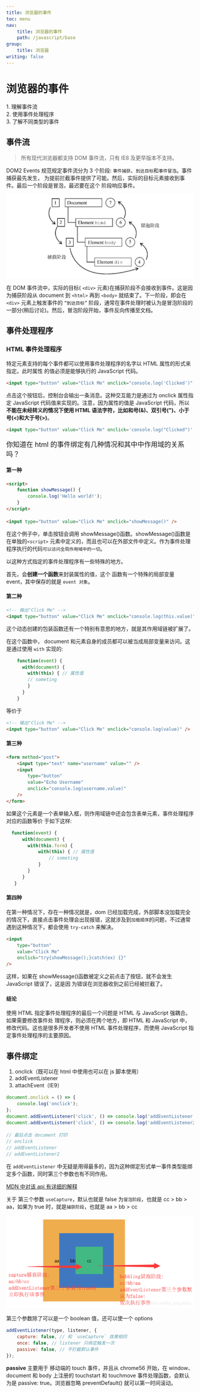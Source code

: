 ```yaml
---
title: 浏览器的事件
toc: menu
nav:
    title: 浏览器的事件
    path: /javascript/base
group:
    title: 浏览器
writing: false
---
```


# 浏览器的事件

<Alert type="info">
<div>1. 理解事件流</div>
<div>2. 使用事件处理程序</div>
<div>3. 了解不同类型的事件</div>
</Alert>

## 事件流

> 所有现代浏览器都支持 DOM 事件流，只有 IE8 及更早版本不支持。

DOM2 Events 规范规定事件流分为 3 个阶段: `事件捕获`、`到达目标`和`事件冒泡`。事件捕获最先发生， 为提前拦截事件提供了可能。然后，实际的目标元素接收到事件。最后一个阶段是冒泡，最迟要在这个 阶段响应事件。

<img src="./imgs/shijianliu.jpg"/>

在 DOM 事件流中，实际的目标( `<div>` 元素)在捕获阶段不会接收到事件。这是因为捕获阶段从 document 到 `<html>` 再到 `<body>` 就结束了。下一阶段，即会在 `<div>` 元素上触发事件的 `“到达目标”` 阶段，通常在事件处理时被认为是冒泡阶段的一部分(稍后讨论)。然后，冒泡阶段开始，事件反向传播至文档。

## 事件处理程序

### HTML 事件处理程序

特定元素支持的每个事件都可以使用事件处理程序的名字以 HTML 属性的形式来指定。此时属性 的值必须是能够执行的 JavaScript 代码。

```html
<input type="button" value="Click Me" onclick="console.log('Clicked')" />
```

点击这个按钮后，控制台会输出一条消息。这种交互能力是通过为 onclick 属性指定 JavaScript 代码值来实现的。注意，因为属性的值是 JavaScript 代码，所以**不能在未经转义的情况下使用 HTML 语法字符，比如和号(&)、双引号(")、小于号(<)和大于号(>)**。

```html
<input type="button" value="Click Me" onclick='console.log("Clicked")' />
```

<Alert type="info">
<p style="font-size:18px">你知道在 html 的事件绑定有几种情况和其中中作用域的关系吗？</p>
</Alert>

<h4>第一种</h4>

```html
<script>
    function showMessage() {
        console.log('Hello world!');
    }
</script>

<input type="button" value="Click Me" onclick="showMessage()" />
```

在这个例子中，单击按钮会调用 showMessage()函数。showMessage()函数是在单独的`<script>` 元素中定义的，而且也可以在外部文件中定义。作为事件处理程序执行的代码`可以访问全局作用域中的一切`。

以这种方式指定的事件处理程序有一些特殊的地方。

首先，会**创建一个函数**来封装属性的值，这个 函数有一个特殊的局部变量 event，其中保存的就是 `event 对象`。

<h4>第二种</h4>

```html
<!-- 输出"Click Me" -->
<input type="button" value="Click Me" onclick="console.log(this.value)" />
```

这个动态创建的包装函数还有一个特别有意思的地方，就是其作用域链被扩展了。

在这个函数中， document 和元素自身的成员都可以被当成局部变量来访问。这是通过使用 `with` 实现的:

```js
    function(event) {
      with(document) {
        with(this) { // 属性值
        // someting
        }
      }
    }
```

等价于

```html
<!-- 输出"Click Me" -->
<input type="button" value="Click Me" onclick="console.log(value)" />
```

<h4>第三种</h4>

```html
<form method="post">
    <input type="text" name="username" value="" />
    <input
        type="button"
        value="Echo Username"
        onclick="console.log(username.value)"
    />
</form>
```

如果这个元素是一个表单输入框，则作用域链中还会包含表单元素，事件处理程序对应的函数等价 于如下这样:

```js
  function(event) {
      with(document) {
        with(this.form) {
            with(this) { // 属性值
                // someting
            }
        }
      }
   }
```

<h4>第四种</h4>

在第一种情况下，存在一种情况就是，dom 已经加载完成，外部脚本没加载完全的情况下，直接点击事件处理会出现报错，这就涉及到`加载顺序`的问题，不过通常遇到这种情况下，都会使用 `try-catch` 来解决。

```html
<input
    type="button"
    value="Click Me"
    onclick="try{showMessage();}catch(ex) {}"
/>
```

这样，如果在 showMessage()函数被定义之前点击了按钮，就不会发生 JavaScript 错误了，这是因 为错误在浏览器收到之前已经被拦截了。

<h4>结论</h4>
使用 HTML 指定事件处理程序的最后一个问题是 HTML 与 JavaScript 强耦合。如果需要修改事件处 理程序，则必须在两个地方，即 HTML 和 JavaScript 中，修改代码。这也是很多开发者不使用 HTML 事件处理程序，而使用 JavaScript 指定事件处理程序的主要原因。

## 事件绑定

1. onclick（既可以在 html 中使用也可以在 js 脚本使用）
2. addEventListener
3. attachEvent（IE9）

```js
document.onclick = () => {
    console.log('onclick');
};
document.addEventListener('click', () => console.log('addEventListener'));
document.addEventListener('click', () => console.log('addEventListener2'));

// 最后点击 document 打印
// onclick
// addEventListener
// addEventListener2
```

在 `addEventListener` 中无疑是用得最多的，因为这种绑定形式单一事件类型能绑定多个函数，同时第三个参数也有不同作用。

[MDN 中对该 api 有详细的解释](https://developer.mozilla.org/zh-CN/docs/Web/API/EventTarget/addEventListener)

关于 第三个参数 `useCapture`，默认也就是 false 为`冒泡阶段`，也就是 cc > bb > aa，如果为 true 时，就是`捕获阶段`，也就是 aa > bb > cc

<img src="./imgs/eventlistener.png"/>

第三个参数除了可以是一个 boolean 值，还可以使一个 options

```js
addEventListener(type, listener, {
    capture: false, // 和 `useCapture` 效果相同
    once: false, // listener 只绑定触发一次
    passive: false, // 不拦截默认事件
});
```

<Alert type="warning">
  <strong>passive</strong> 主要用于 移动端的 touch 事件，并且从 chrome56 开始，在 window、document 和 body 上注册的 touchstart 和 touchmove 事件处理函数，会默认为是 passive: true。浏览器忽略 preventDefault() 就可以第一时间滚动。
</Alert>
